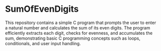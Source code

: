# SumOfEvenDigits
This repository contains a simple C program that prompts the user to enter a natural number and calculates the sum of its even digits. The program efficiently extracts each digit, checks for evenness, and accumulates the sum, demonstrating basic C programming concepts such as loops, conditionals, and user input handling.
